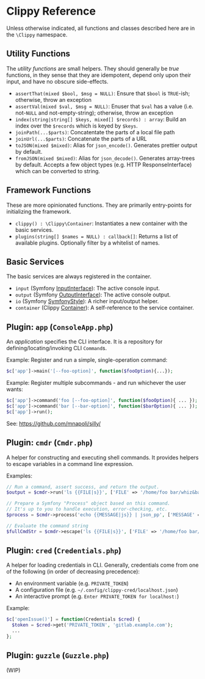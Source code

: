 # Clippy Reference

Unless otherwise indicated, all functions and classes described here are in the `\Clippy` namespace.

## Utility Functions

The *utility functions* are small helpers.  They should generally be *true* functions, in they sense that they are idempotent, depend only upon their input, and have no obscure side-effects.

* `assertThat(mixed $bool, $msg = NULL)`: Ensure that `$bool` is `TRUE`-ish; otherwise, throw an exception
* `assertVal(mixed $val, $msg = NULL)`: Enuser that `$val` has a value (i.e. not-`NULL` and not-empty-string); otherwise, throw an exception
* `index(string|string[] $keys, mixed[] $records) : array`: Build an index over the `$records` which is keyed by `$keys`.
* `joinPath(...$parts)`: Concatentate the parts of a local file path
* `joinUrl(...$parts)`: Concatenate the parts of a URL
* `toJSON(mixed $mixed)`: Alias for `json_encode()`. Generates prettier output by default.
* `fromJSON(mixed $mixed)`: Alias for `json_decode()`. Generates array-trees by default. Accepts a few object types (e.g. HTTP ResponseInterface) which can be converted to string.

## Framework Functions

These are more opinionated functions. They are primarily entry-points for initializing the framework.

* `clippy() : \Clippy\Container`: Instantiates a new container with the basic services.
* `plugins(string[] $names = NULL) : callback[]`: Returns a list of available plugins. Optionally filter by a whitelist of names.

## Basic Services

The basic services are always registered in the container.

* `input` (Symfony [InputInterface](https://github.com/symfony/symfony/blob/3.4/src/Symfony/Component/Console/Input/InputInterface.php)): The active console input.
* `output` (Symfony [OutputInterface](https://github.com/symfony/symfony/blob/3.4/src/Symfony/Component/Console/Output/OutputInterface.php)): The active console output.
* `io` (Symfony [SymfonyStyle](https://github.com/symfony/symfony/blob/3.4/src/Symfony/Component/Console/Style/SymfonyStyle.php)): A richer input/output helper.
* `container` (Clippy [Container](https://github.com/clippy-php/container)): A self-reference to the service container.

## Plugin: `app` (`ConsoleApp.php`)

An *application* specifies the CLI interface. It is a repository for defining/locating/invoking CLI `Command`s.

Example: Register and run a simple, single-operation command:

```php
$c['app']->main('[--foo-option]', function($fooOption){...});
```

Example: Register multiple subcommands - and run whichever the user wants:

```php
$c['app']->command('foo [--foo-option]', function($fooOption){ ... });
$c['app']->command('bar [--bar-option]', function($barOption){ ... });
$c['app']->run();
```

See: https://github.com/mnapoli/silly/

## Plugin: `cmdr` (`Cmdr.php`)

A helper for constructing and executing shell commands. It provides helpers to escape variables in a command line expression.

Examples:

```php
// Run a command, assert success, and return the output.
$output = $cmdr->run('ls {{FILE|s}}', ['FILE' => '/home/foo bar/whiz&bang']);

// Prepare a Symfony "Process" object based on this command.
// It's up to you to handle execution, error-checking, etc.
$process = $cmdr->process('echo {{MESSAGE|js}} | json_pp', ['MESSAGE' => 'The stuff.']);

// Evaluate the command string
$fullCmdStr = $cmdr->escape('ls {{FILE|s}}', ['FILE' => '/home/foo bar/whiz&bang']);
```

## Plugin: `cred` (`Credentials.php`)

A helper for loading credentials in CLI. Generally, credentials come from one of the following (in order of decreasing precedence):

* An environment variable (e.g. `PRIVATE_TOKEN`)
* A configuration file (e.g. `~/.config/clippy-cred/localhost.json`)
* An interactive prompt (e.g. `Enter PRIVATE_TOKEN for localhost:`)

Example:

```php
$c['openIssue()'] = function(Credentials $cred) {
  $token = $cred->get('PRIVATE_TOKEN', 'gitlab.example.com');
  ...
};
```

## Plugin: `guzzle` (`Guzzle.php`)

(WIP)
